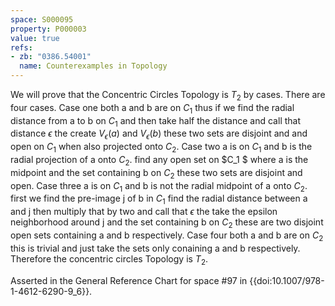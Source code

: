 ```yaml
---
space: S000095
property: P000003
value: true
refs:
- zb: "0386.54001"
  name: Counterexamples in Topology
---
```


We will prove that the Concentric Circles Topology is $T_2$ by cases. There are four cases.
Case one both a and b are on $C_1$ thus if we find the radial distance from a to b on $C_1$ and then take half the distance and call that distance $\epsilon$ the create $V_{\epsilon}(a)$ and $V_{\epsilon}(b)$ these two sets are disjoint and and open on $C_1$ when also projected onto $C_2$.
Case two a is on $C_1$ and b is the radial projection of a onto $C_2$. find any open set on $C_1 $ where a is the midpoint and the set containing b on $C_2$ these two sets are disjoint and open.
Case three a is on $C_1$ and b is not the radial midpoint of a onto $C_2$. first we find the pre-image j of b in $C_1$ find the radial distance between a and j then multiply that by two and call that $\epsilon$ the take the epsilon neighborhood around j and the set containing b on $C_2$ these are two disjoint open sets containing a and b respectively.
Case four both a and b are on $C_2$ this is trivial and just take the sets only conaining a and b respectively.
Therefore the concentric circles Topology is $T_2$.

Asserted in the General Reference Chart for space #97 in
{{doi:10.1007/978-1-4612-6290-9_6}}.
